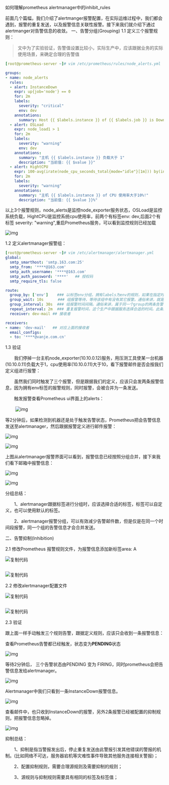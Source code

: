 如何理解prometheus alertmanager中的inhibit_rules

前面几个篇幅，我们介绍了alertmanger报警配置，在实际运维过程中，我们都会遇到，报警的重复发送，以及报警信息关联性报警。接下来我们就介绍下通过alertmanger对告警信息的收敛。
一、告警分组(Grouping)
1.1 定义三个报警规则：

> 文中为了实验验证，告警值设置比较小，实际生产中，应该跟据业务的实际使用场景，来确定合理的告警值



```yaml
[root@prometheus-server ~]# vim /etc/prometheus/rules/node_alerts.yml 

groups:
- name: node_alerts
  rules:
  - alert: InstanceDown
    expr: up{job='node'} == 0
    for: 2m
    labels:
      severity: "critical"
      env: dev
    annotations:
      summary: Host {{ $labels.instance }} of {{ $labels.job }} is Down!
  - alert: OSLoad
    expr: node_load1 > 1
    for: 2m
    labels:
      severity: "warning"
      env: dev
    annotations:
      summary: "主机 {{ $labels.instance }} 负载大于 1"
      description: "当前值: {{ $value }}"
  - alert: HightCPU
    expr: 100-avg(irate(node_cpu_seconds_total{mode="idle"}[1m])) by(instance)*100 > 10
    for: 2m
    labels:
      severity: "warning"
    annotations:
      summary: "主机 {{ $labels.instance }} of CPU 使用率大于10%!"
      description: "当前值: {{ $value }}%"
```



以上3个报警规则，node_alerts是监控node_exporter服务状态，OSLoad是监控系统负载，HightCPU是监控系统cpu使用率，前两个有标签env: dev,后面2个有标签 severity: "warning",重启Prometheus服务，可以看到监控规则已经加载

![img](https://img2018.cnblogs.com/blog/1143489/201907/1143489-20190704174735491-1676358829.png)  

 1.2 定义alertmanager报警组：



```yaml
[root@prometheus-server ~]# vim /etc/alertmanager/alertmanager.yml
global:
  smtp_smarthost: 'smtp.163.com:25'
  smtp_from: '****@163.com'
  smtp_auth_username: '****@163.com'
  smtp_auth_password: '****'   ## 授权码
  smtp_require_tls: false

route:
  group_by: ['env']    ### 以标签env分组，拥有labels为env的规则，如果在指定时间同时报警，报警信息会合并为一条进行发送
  group_wait: 10s　　   ### 组报警等待，等待该组中有没有其它报警。通俗来讲，就是从收到属于这个group的第一条告警开始，过多长时间才会将告警信息发送到alertmanager，并且在这个等待时间段内到来的属于这个group的告警，都在这一次告警中发送。
  group_interval: 30s  ### 组报警时间间隔。通俗来讲，属于同一个group的两条告警，发送时的时间间隔。
  repeat_interval: 2m  ### 重复报警时间，这个生产中跟据服务选择合适的时间。此条配置不仅仅针对同一个group，必须要求两条告警内容完全一致，指的是两条内容完全一致的告警发送的时间间隔。
  receiver: dev-mail ## 接收者

receivers:
- name: 'dev-mail'   ## 对应上面的接收者
  email_configs:
  - to: '****@vanje.com.cn'
```



 1.3 验证

　　我们停掉一台主机node_exporter(10.10.0.12)服务，用压测工具使某一台机器(10.10.0.11)负载大于1，cpu使用率(10.10.0.11)大于10，看下报警邮件是否会按我们定义组进行报警：

　　虽然我们同时触发了三个报警，但是跟据我们的定义，应该只会发两条报警信息，因为拥有env标签的报警规则，同时报警，会被合并为一条发送。

　　触发报警查看Prometheus ui界面上的alerts：

　　 ![img](https://img2018.cnblogs.com/blog/1143489/201907/1143489-20190705093411765-1368148322.png)

​    等2分钟后，如果检测到机器还是处于触发告警状态，Prometheus把会告警信息发送至alertmanager，然后跟据报警定义进行邮件报警：

   ![img](https://img2018.cnblogs.com/blog/1143489/201907/1143489-20190705093601620-1913942181.png)

![img](https://img2018.cnblogs.com/blog/1143489/201907/1143489-20190705093627637-867026339.png)

 

 上图从alertmanager报警界面可以看到，报警信息已经按照分组合并，接下来我们看下邮箱中报警信息：

![img](https://img2018.cnblogs.com/blog/1143489/201907/1143489-20190705093837440-2028362184.png)

![img](https://img2018.cnblogs.com/blog/1143489/201907/1143489-20190705095009896-1550757962.png)

分组总结：

　　1、alertmanager跟据标签进行分组时，应该选择合适的标签，标签可以自定义，也可以使用默认的标签。

　　2、alertmanager报警分组，可以有效减少告警邮件数，但是仅是在同一个时间段报警，同一个组的告警信息才会合并发送。

 二、告警抑制(Inhibition)

  2.1 修改Prometheus 报警规则文件，为报警信息添加新标签area: A

![复制代码](https://common.cnblogs.com/images/copycode.gif)

```

```

![复制代码](https://common.cnblogs.com/images/copycode.gif)

   2.2 修改alertmanager配置文件

![复制代码](https://common.cnblogs.com/images/copycode.gif)

```

```

![复制代码](https://common.cnblogs.com/images/copycode.gif)

2.3 验证

跟上面一样手动触发三个规则告警，跟据定义规则，应该只会收到一条报警信息：

查看Prometheus告警都已经触发，状态变为**PENDING**状态

![img](https://img2018.cnblogs.com/blog/1143489/201907/1143489-20190705102321657-1410033231.png)

等待2分钟后， 三个告警状态由PENDING 变为 FIRING，同时prometheus会把告警信息发给alertmanager。

![img](https://img2018.cnblogs.com/blog/1143489/201907/1143489-20190705103943891-1422634984.png)

Alertmanager中我们只看到一条InstanceDown报警信息。

![img](https://img2018.cnblogs.com/blog/1143489/201907/1143489-20190705104014616-1618853811.png)

  查看邮件中，也只收到InstanceDown的报警，另外2条报警已经被配置的抑制规则，把报警信息忽略掉。

![img](https://img2018.cnblogs.com/blog/1143489/201907/1143489-20190705105809224-238031399.png)

 抑制总结：

　　1、抑制是指当警报发出后，停止重复发送由此警报引发其他错误的警报的机制。(比如网络不可达，服务器宕机等灾难性事件导致其他服务连接相关警报)；

　　2、配置抑制规则，需要合理源规则及需要抑制的规则；

　　3、源规则与抑制规则需要具有相同的标签及标签值；